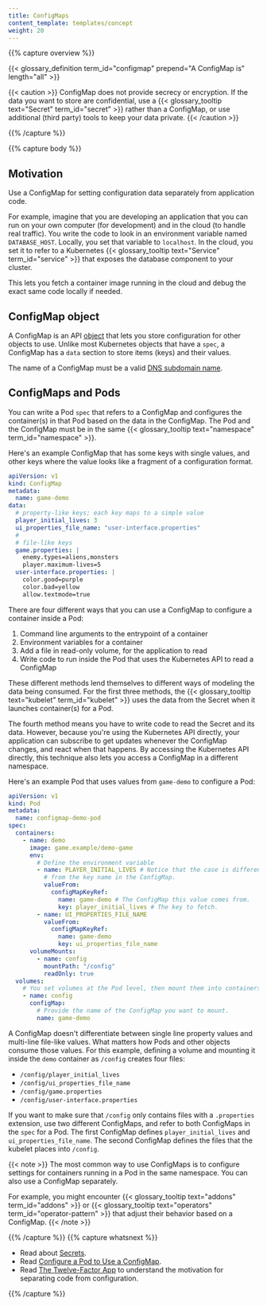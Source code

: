 ```yaml
---
title: ConfigMaps
content_template: templates/concept
weight: 20
---
```


{{% capture overview %}}

{{< glossary_definition term_id="configmap" prepend="A ConfigMap is" length="all" >}}

{{< caution >}} ConfigMap does not provide secrecy or encryption.
If the data you want to store are confidential, use a
{{< glossary_tooltip text="Secret" term_id="secret" >}} rather than a ConfigMap,
or use additional (third party) tools to keep your data private.
{{< /caution >}}

{{% /capture %}}

{{% capture body %}}

## Motivation

Use a ConfigMap for setting configuration data separately from application code.

For example, imagine that you are developing an application that you can run on
your own computer (for development) and in the cloud (to handle real traffic).
You write the code to look in an environment variable named `DATABASE_HOST`.
Locally, you set that variable to `localhost`. In the cloud, you set it to refer
to a Kubernetes {{< glossary_tooltip text="Service" term_id="service" >}} that
exposes the database component to your cluster.

This lets you fetch a container image running in the cloud and debug the exact
same code locally if needed.

## ConfigMap object

A ConfigMap is an API
[object](/docs/concepts/overview/working-with-objects/kubernetes-objects/) that
lets you store configuration for other objects to use. Unlike most Kubernetes
objects that have a `spec`, a ConfigMap has a `data` section to store items
(keys) and their values.

The name of a ConfigMap must be a valid
[DNS subdomain name](/docs/concepts/overview/working-with-objects/names#dns-subdomain-names).

## ConfigMaps and Pods

You can write a Pod `spec` that refers to a ConfigMap and configures the
container(s) in that Pod based on the data in the ConfigMap. The Pod and the
ConfigMap must be in the same
{{< glossary_tooltip text="namespace" term_id="namespace" >}}.

Here's an example ConfigMap that has some keys with single values, and other
keys where the value looks like a fragment of a configuration format.

```yaml
apiVersion: v1
kind: ConfigMap
metadata:
  name: game-demo
data:
  # property-like keys; each key maps to a simple value
  player_initial_lives: 3
  ui_properties_file_name: "user-interface.properties"
  #
  # file-like keys
  game.properties: |
    enemy.types=aliens,monsters
    player.maximum-lives=5
  user-interface.properties: |
    color.good=purple
    color.bad=yellow
    allow.textmode=true
```

There are four different ways that you can use a ConfigMap to configure a
container inside a Pod:

1. Command line arguments to the entrypoint of a container
1. Environment variables for a container
1. Add a file in read-only volume, for the application to read
1. Write code to run inside the Pod that uses the Kubernetes API to read a
   ConfigMap

These different methods lend themselves to different ways of modeling the data
being consumed. For the first three methods, the
{{< glossary_tooltip text="kubelet" term_id="kubelet" >}} uses the data from the
Secret when it launches container(s) for a Pod.

The fourth method means you have to write code to read the Secret and its data.
However, because you're using the Kubernetes API directly, your application can
subscribe to get updates whenever the ConfigMap changes, and react when that
happens. By accessing the Kubernetes API directly, this technique also lets you
access a ConfigMap in a different namespace.

Here's an example Pod that uses values from `game-demo` to configure a Pod:

```yaml
apiVersion: v1
kind: Pod
metadata:
  name: configmap-demo-pod
spec:
  containers:
    - name: demo
      image: game.example/demo-game
      env:
        # Define the environment variable
        - name: PLAYER_INITIAL_LIVES # Notice that the case is different here
          # from the key name in the ConfigMap.
          valueFrom:
            configMapKeyRef:
              name: game-demo # The ConfigMap this value comes from.
              key: player_initial_lives # The key to fetch.
        - name: UI_PROPERTIES_FILE_NAME
          valueFrom:
            configMapKeyRef:
              name: game-demo
              key: ui_properties_file_name
      volumeMounts:
        - name: config
          mountPath: "/config"
          readOnly: true
  volumes:
    # You set volumes at the Pod level, then mount them into containers inside that Pod
    - name: config
      configMap:
        # Provide the name of the ConfigMap you want to mount.
        name: game-demo
```

A ConfigMap doesn't differentiate between single line property values and
multi-line file-like values. What matters how Pods and other objects consume
those values. For this example, defining a volume and mounting it inside the
`demo` container as `/config` creates four files:

- `/config/player_initial_lives`
- `/config/ui_properties_file_name`
- `/config/game.properties`
- `/config/user-interface.properties`

If you want to make sure that `/config` only contains files with a `.properties`
extension, use two different ConfigMaps, and refer to both ConfigMaps in the
`spec` for a Pod. The first ConfigMap defines `player_initial_lives` and
`ui_properties_file_name`. The second ConfigMap defines the files that the
kubelet places into `/config`.

{{< note >}} The most common way to use ConfigMaps is to configure settings for
containers running in a Pod in the same namespace. You can also use a ConfigMap
separately.

For example, you might encounter
{{< glossary_tooltip text="addons" term_id="addons" >}} or
{{< glossary_tooltip text="operators" term_id="operator-pattern" >}} that adjust
their behavior based on a ConfigMap. {{< /note >}}

{{% /capture %}} {{% capture whatsnext %}}

- Read about [Secrets](/docs/concepts/configuration/secret/).
- Read
  [Configure a Pod to Use a ConfigMap](/docs/tasks/configure-pod-container/configure-pod-configmap/).
- Read [The Twelve-Factor App](https://12factor.net/) to understand the
  motivation for separating code from configuration.

{{% /capture %}}

